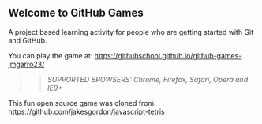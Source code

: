 ## Welcome to GitHub Games

A project based learning activity for people who are getting started with Git and GitHub.

You can play the game at: https://githubschool.github.io/github-games-jmgarro23/

>> _*SUPPORTED BROWSERS*: Chrome, Firefox, Safari, Opera and IE9+_

This fun open source game was cloned from: https://github.com/jakesgordon/javascript-tetris
